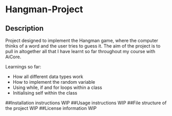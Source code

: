 # Hangman-Project


## Description
Project designed to implement the Hangman game, where the computer thinks of a word and the user tries to guess it.
The aim of the project is to pull in altogether all that I have learnt so far throughout my course with AiCore. 

Learnings so far: 
- How all different data types work
- How to implement the random variable
- Using while, if and for loops within a class
- Initialising self within the class


##Installation instructions
WIP
##Usage instructions
WIP
##File structure of the project
WIP
##License information
WIP
